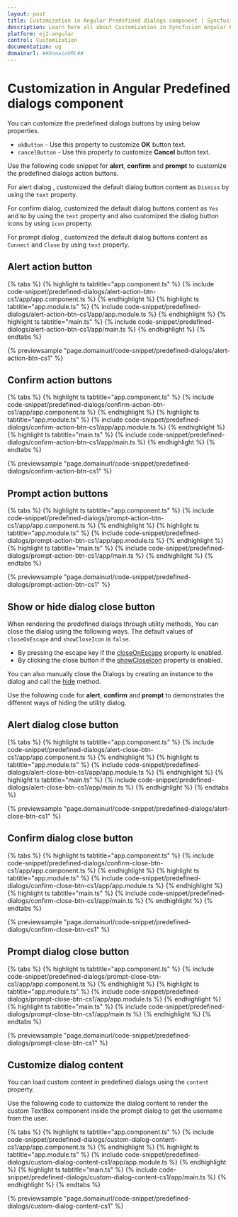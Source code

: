 ```yaml
---
layout: post
title: Customization in Angular Predefined dialogs component | Syncfusion
description: Learn here all about Customization in Syncfusion Angular Predefined dialogs component of Syncfusion Essential JS 2 and more.
platform: ej2-angular
control: Customization 
documentation: ug
domainurl: ##DomainURL##
---
```


# Customization in Angular Predefined dialogs component

You can customize the predefined dialogs buttons by using below properties.
* `okButton` - Use this property to customize **OK** button text.
* `cancelButton` - Use this property to customize **Cancel** button text.

Use the following code snippet for **alert**, **confirm**  and **prompt** to customize the predefined dialogs action buttons.

For alert dialog , customized the default dialog button content as `Dismiss` by using the `text` property.

For confirm dialog, customized the default dialog buttons content as `Yes` and `No` by using the `text` property and also customized the dialog button icons by using `icon` property.

For prompt dialog , customized the default dialog buttons content as `Connect` and `Close` by using `text` property.

## Alert action button

{% tabs %}
{% highlight ts tabtitle="app.component.ts" %}
{% include code-snippet/predefined-dialogs/alert-action-btn-cs1/app/app.component.ts %}
{% endhighlight %}
{% highlight ts tabtitle="app.module.ts" %}
{% include code-snippet/predefined-dialogs/alert-action-btn-cs1/app/app.module.ts %}
{% endhighlight %}
{% highlight ts tabtitle="main.ts" %}
{% include code-snippet/predefined-dialogs/alert-action-btn-cs1/app/main.ts %}
{% endhighlight %}
{% endtabs %}
  
{% previewsample "page.domainurl/code-snippet/predefined-dialogs/alert-action-btn-cs1" %}

## Confirm action buttons

{% tabs %}
{% highlight ts tabtitle="app.component.ts" %}
{% include code-snippet/predefined-dialogs/confirm-action-btn-cs1/app/app.component.ts %}
{% endhighlight %}
{% highlight ts tabtitle="app.module.ts" %}
{% include code-snippet/predefined-dialogs/confirm-action-btn-cs1/app/app.module.ts %}
{% endhighlight %}
{% highlight ts tabtitle="main.ts" %}
{% include code-snippet/predefined-dialogs/confirm-action-btn-cs1/app/main.ts %}
{% endhighlight %}
{% endtabs %}
  
{% previewsample "page.domainurl/code-snippet/predefined-dialogs/confirm-action-btn-cs1" %}

## Prompt action buttons

{% tabs %}
{% highlight ts tabtitle="app.component.ts" %}
{% include code-snippet/predefined-dialogs/prompt-action-btn-cs1/app/app.component.ts %}
{% endhighlight %}
{% highlight ts tabtitle="app.module.ts" %}
{% include code-snippet/predefined-dialogs/prompt-action-btn-cs1/app/app.module.ts %}
{% endhighlight %}
{% highlight ts tabtitle="main.ts" %}
{% include code-snippet/predefined-dialogs/prompt-action-btn-cs1/app/main.ts %}
{% endhighlight %}
{% endtabs %}
  
{% previewsample "page.domainurl/code-snippet/predefined-dialogs/prompt-action-btn-cs1" %}

## Show or hide dialog close button

When rendering the predefined dialogs through utility methods, You can close the dialog using the following ways. The default values of `closeOnEscape` and `showCloseIcon` is `false`.

* By pressing the escape key if the [closeOnEscape](https://ej2.syncfusion.com/angular/documentation/api/dialog#closeonescape) property is enabled.
* By clicking the close button if the [showCloseIcon](https://ej2.syncfusion.com/angular/documentation/api/dialog#showcloseicon) property is enabled.

You can also manually close the Dialogs by creating an instance to the dialog and call the [hide](https://ej2.syncfusion.com/angular/documentation/api/dialog#hide) method.

Use the following code for **alert**, **confirm** and **prompt** to demonstrates the different ways of hiding the utility dialog.

## Alert dialog close button

{% tabs %}
{% highlight ts tabtitle="app.component.ts" %}
{% include code-snippet/predefined-dialogs/alert-close-btn-cs1/app/app.component.ts %}
{% endhighlight %}
{% highlight ts tabtitle="app.module.ts" %}
{% include code-snippet/predefined-dialogs/alert-close-btn-cs1/app/app.module.ts %}
{% endhighlight %}
{% highlight ts tabtitle="main.ts" %}
{% include code-snippet/predefined-dialogs/alert-close-btn-cs1/app/main.ts %}
{% endhighlight %}
{% endtabs %}
  
{% previewsample "page.domainurl/code-snippet/predefined-dialogs/alert-close-btn-cs1" %}

## Confirm dialog close button

{% tabs %}
{% highlight ts tabtitle="app.component.ts" %}
{% include code-snippet/predefined-dialogs/confirm-close-btn-cs1/app/app.component.ts %}
{% endhighlight %}
{% highlight ts tabtitle="app.module.ts" %}
{% include code-snippet/predefined-dialogs/confirm-close-btn-cs1/app/app.module.ts %}
{% endhighlight %}
{% highlight ts tabtitle="main.ts" %}
{% include code-snippet/predefined-dialogs/confirm-close-btn-cs1/app/main.ts %}
{% endhighlight %}
{% endtabs %}
  
{% previewsample "page.domainurl/code-snippet/predefined-dialogs/confirm-close-btn-cs1" %}

## Prompt dialog close button

{% tabs %}
{% highlight ts tabtitle="app.component.ts" %}
{% include code-snippet/predefined-dialogs/prompt-close-btn-cs1/app/app.component.ts %}
{% endhighlight %}
{% highlight ts tabtitle="app.module.ts" %}
{% include code-snippet/predefined-dialogs/prompt-close-btn-cs1/app/app.module.ts %}
{% endhighlight %}
{% highlight ts tabtitle="main.ts" %}
{% include code-snippet/predefined-dialogs/prompt-close-btn-cs1/app/main.ts %}
{% endhighlight %}
{% endtabs %}
  
{% previewsample "page.domainurl/code-snippet/predefined-dialogs/prompt-close-btn-cs1" %}

## Customize dialog content

You can load custom content in predefined dialogs using the `content` property.

Use the following code to customize the dialog content to render the custom TextBox component inside the prompt dialog to get the username from the user.

{% tabs %}
{% highlight ts tabtitle="app.component.ts" %}
{% include code-snippet/predefined-dialogs/custom-dialog-content-cs1/app/app.component.ts %}
{% endhighlight %}
{% highlight ts tabtitle="app.module.ts" %}
{% include code-snippet/predefined-dialogs/custom-dialog-content-cs1/app/app.module.ts %}
{% endhighlight %}
{% highlight ts tabtitle="main.ts" %}
{% include code-snippet/predefined-dialogs/custom-dialog-content-cs1/app/main.ts %}
{% endhighlight %}
{% endtabs %}
  
{% previewsample "page.domainurl/code-snippet/predefined-dialogs/custom-dialog-content-cs1" %}
